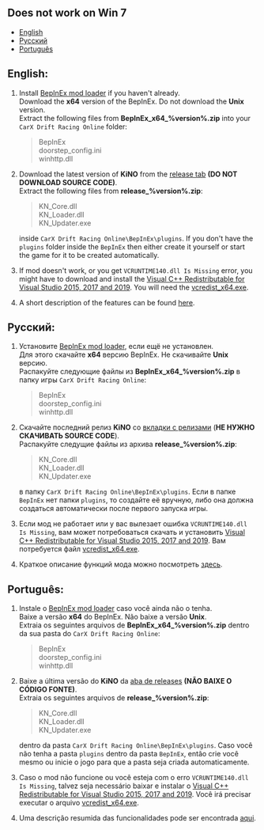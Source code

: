 ## Does not work on Win 7

- [English](#English)
- [Русский](#Русский)
- [Português](#Português)

## English:
1. Install [BepInEx mod loader](https://github.com/BepInEx/BepInEx/releases) if you haven't already.  
Download the **x64** version of the BepInEx. Do not download the **Unix** version.   
Extract the following files from **BepInEx_x64_%version%.zip** into your `CarX Drift Racing Online` folder:  
    > BepInEx  
     doorstep_config.ini  
     winhttp.dll
1. Download the latest version of **KiNO** from the [release tab](https://github.com/trbflxr/kino/releases) **(DO NOT DOWNLOAD SOURCE CODE)**.  
Extract the following files from **release_%version%.zip**:  
    > KN_Core.dll  
     KN_Loader.dll  
     KN_Updater.exe  

    inside `CarX Drift Racing Online\BepInEx\plugins`.
If you don't have the `plugins` folder inside the `BepInEx` then either create it yourself or start the game for it to be created automatically.  

1. If mod doesn't work, or you get `VCRUNTIME140.dll Is Missing` error, you might have to download and install the [Visual C++ Redistributable for Visual Studio 2015, 2017 and 2019](https://support.microsoft.com/en-us/help/2977003/the-latest-supported-visual-c-downloads). You will need the [vcredist_x64.exe](https://aka.ms/vs/16/release/vc_redist.x64.exe).

1. A short description of the features can be found [here](README.md).

## Русский:
1. Установите [BepInEx mod loader](https://github.com/BepInEx/BepInEx/releases), если ещё не установлен.  
Для этого скачайте **x64** версию BepInEx. Не скачивайте **Unix** версию.  
Распакуйте следующие файлы из **BepInEx_x64_%version%.zip** в папку игры `CarX Drift Racing Online`:  
    > BepInEx  
    doorstep_config.ini  
    winhttp.dll
1. Скачайте последний релиз **KiNO** со [вкладки с релизами](https://github.com/trbflxr/kino/releases) (**НЕ НУЖНО СКАЧИВАТЬ SOURCE CODE**).  
Распакуйте следущие файлы из архива **release_%version%.zip**:  
    > KN_Core.dll  
     KN_Loader.dll  
     KN_Updater.exe  

    в папку `CarX Drift Racing Online\BepInEx\plugins`.
 Если в папке `BepInEx` нет папки `plugins`, то создайте её вручную, либо она должна создаться автоматически после первого запуска игры.  

1. Если мод не работает или у вас вылезает ошибка `VCRUNTIME140.dll Is Missing`, вам может потребоваться скачать и установить [Visual C++ Redistributable for Visual Studio 2015, 2017 and 2019](https://support.microsoft.com/en-us/help/2977003/the-latest-supported-visual-c-downloads). Вам потребуется файл [vcredist_x64.exe](https://aka.ms/vs/16/release/vc_redist.x64.exe).

2. Краткое описание функций мода можно посмотреть [здесь](README.md).

## Português:
1. Instale o [BepInEx mod loader](https://github.com/BepInEx/BepInEx/releases) caso você ainda não o tenha.  
Baixe a versão **x64** do BepInEx. Não baixe a versão **Unix**.   
Extraia os seguintes arquivos de **BepInEx_x64_%version%.zip** dentro da sua pasta do `CarX Drift Racing Online`:  
    > BepInEx  
     doorstep_config.ini  
     winhttp.dll
1. Baixe a última versão do **KiNO** da [aba de releases](https://github.com/trbflxr/kino/releases) **(NÃO BAIXE O CÓDIGO FONTE)**.  
Extraia os seguintes arquivos de **release_%version%.zip**:  
    > KN_Core.dll  
     KN_Loader.dll  
     KN_Updater.exe  

    dentro da pasta `CarX Drift Racing Online\BepInEx\plugins`.
Caso você não tenha a pasta `plugins` dentro da pasta `BepInEx`, então crie você mesmo ou inicie o jogo para que a pasta seja criada automaticamente.  

1. Caso o mod não funcione ou você esteja com o erro `VCRUNTIME140.dll Is Missing`, talvez seja necessário baixar e instalar o [Visual C++ Redistributable for Visual Studio 2015, 2017 and 2019](https://support.microsoft.com/en-us/help/2977003/the-latest-supported-visual-c-downloads). Você irá precisar executar o arquivo [vcredist_x64.exe](https://aka.ms/vs/16/release/vc_redist.x64.exe).

1. Uma descrição resumida das funcionalidades pode ser encontrada [aqui](README.md).
